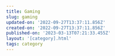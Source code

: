 ```yaml
---
title: Gaming
slug: gaming
updated-on: '2022-09-27T13:37:11.856Z'
created-on: '2022-09-27T13:37:11.856Z'
published-on: '2023-03-13T07:21:33.455Z'
layout: '[category].html'
tags: category
---
```



